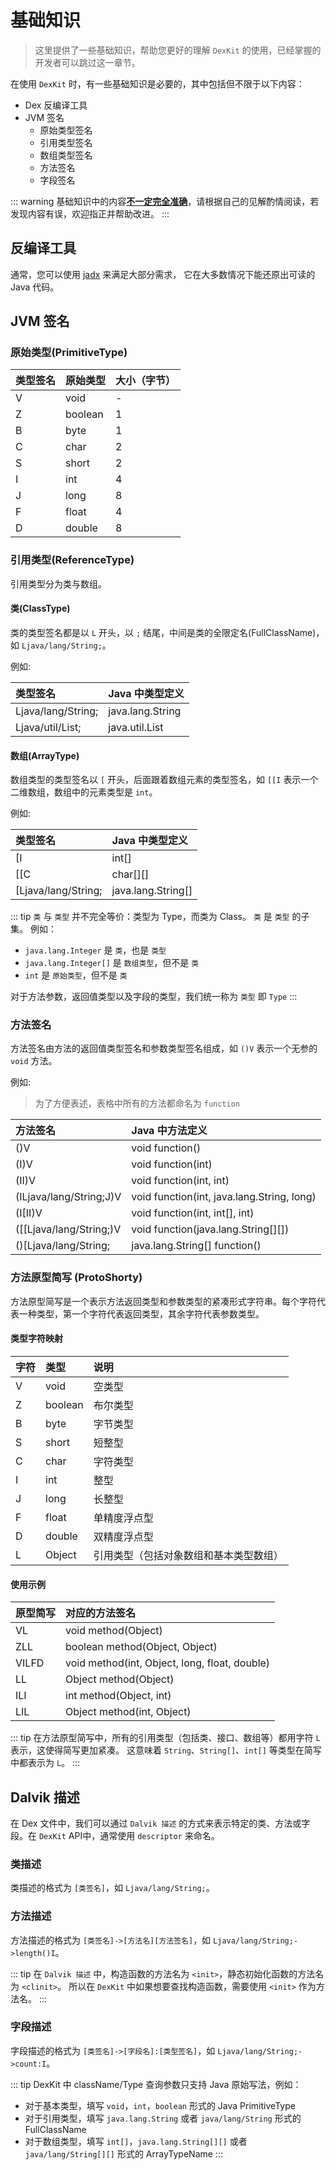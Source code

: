 # 基础知识

> 这里提供了一些基础知识，帮助您更好的理解 `DexKit` 的使用，已经掌握的开发者可以跳过这一章节。

在使用 `DexKit` 时，有一些基础知识是必要的，其中包括但不限于以下内容：

- Dex 反编译工具
- JVM 签名
    - 原始类型签名
    - 引用类型签名
    - 数组类型签名
    - 方法签名
    - 字段签名

::: warning
基础知识中的内容<u>**不一定完全准确**</u>，请根据自己的见解酌情阅读，若发现内容有误，欢迎指正并帮助改进。
:::

## 反编译工具

通常，您可以使用 [jadx](https://github.com/skylot/jadx) 来满足大部分需求，
它在大多数情况下能还原出可读的 Java 代码。

## JVM 签名

### 原始类型(PrimitiveType)

| 类型签名 | 原始类型    | 大小（字节） |
|:-----|:--------|:-------|
| V    | void    | -      |
| Z    | boolean | 1      |
| B    | byte    | 1      |
| C    | char    | 2      |
| S    | short   | 2      |
| I    | int     | 4      |
| J    | long    | 8      |
| F    | float   | 4      |
| D    | double  | 8      |

### 引用类型(ReferenceType)

引用类型分为类与数组。

#### 类(ClassType)

类的类型签名都是以 `L` 开头，以 `;` 结尾，中间是类的全限定名(FullClassName)，如 `Ljava/lang/String;`。

例如:

| 类型签名               | Java 中类型定义       |
|:-------------------|:-----------------|
| Ljava/lang/String; | java.lang.String |
| Ljava/util/List;   | java.util.List   |

#### 数组(ArrayType)

数组类型的类型签名以 `[` 开头，后面跟着数组元素的类型签名，如 `[[I` 表示一个二维数组，数组中的元素类型是
`int`。

例如:

| 类型签名                | Java 中类型定义         |
|:--------------------|:-------------------|
| [I                  | int[]              |
| [[C                 | char[][]           |
| [Ljava/lang/String; | java.lang.String[] |

::: tip
`类` 与 `类型` 并不完全等价：类型为 Type，而类为 Class。 `类` 是 `类型` 的子集。 例如：

- `java.lang.Integer` 是 `类`，也是 `类型`
- `java.lang.Integer[]` 是 `数组类型`，但不是 `类`
- `int` 是 `原始类型`，但不是 `类`

对于方法参数，返回值类型以及字段的类型，我们统一称为 `类型` 即 `Type`
:::

### 方法签名

方法签名由方法的返回值类型签名和参数类型签名组成，如 `()V` 表示一个无参的 `void` 方法。

例如:
> 为了方便表述，表格中所有的方法都命名为 `function`

| 方法签名                    | Java 中方法定义                                 |
|:------------------------|:-------------------------------------------|
| ()V                     | void function()                            |
| (I)V                    | void function(int)                         |
| (II)V                   | void function(int, int)                    |
| (ILjava/lang/String;J)V | void function(int, java.lang.String, long) |
| (I[II)V                 | void function(int, int[], int)             |
| ([[Ljava/lang/String;)V | void function(java.lang.String[][])        |
| ()[Ljava/lang/String;   | java.lang.String[] function()              |

### 方法原型简写 (ProtoShorty)

方法原型简写是一个表示方法返回类型和参数类型的紧凑形式字符串。每个字符代表一种类型，第一个字符代表返回类型，其余字符代表参数类型。

#### 类型字符映射

| 字符 | 类型      | 说明                  |
|:---|:--------|:--------------------|
| V  | void    | 空类型                 |
| Z  | boolean | 布尔类型                |
| B  | byte    | 字节类型                |
| S  | short   | 短整型                 |
| C  | char    | 字符类型                |
| I  | int     | 整型                  |
| J  | long    | 长整型                 |
| F  | float   | 单精度浮点型              |
| D  | double  | 双精度浮点型              |
| L  | Object  | 引用类型（包括对象数组和基本类型数组） |

#### 使用示例

| 原型简写  | 对应的方法签名                                       |
|:------|:----------------------------------------------|
| VL    | void method(Object)                           |
| ZLL   | boolean method(Object, Object)                |
| VILFD | void method(int, Object, long, float, double) |
| LL    | Object method(Object)                         |
| ILI   | int method(Object, int)                       |
| LIL   | Object method(int, Object)                    |

::: tip
在方法原型简写中，所有的引用类型（包括类、接口、数组等）都用字符 `L` 表示，这使得简写更加紧凑。
这意味着 `String`、`String[]`、`int[]` 等类型在简写中都表示为 `L`。
:::

## Dalvik 描述

在 Dex 文件中，我们可以通过 `Dalvik 描述` 的方式来表示特定的类、方法或字段。在 `DexKit` API中，通常使用
`descriptor` 来命名。

### 类描述

类描述的格式为 `[类签名]`，如 `Ljava/lang/String;`。

### 方法描述

方法描述的格式为 `[类签名]->[方法名][方法签名]`，如 `Ljava/lang/String;->length()I`。

::: tip
在 `Dalvik 描述` 中，构造函数的方法名为 `<init>`，静态初始化函数的方法名为 `<clinit>`。
所以在 `DexKit` 中如果想要查找构造函数，需要使用 `<init>` 作为方法名。
:::

### 字段描述

字段描述的格式为 `[类签名]->[字段名]:[类型签名]`，如 `Ljava/lang/String;->count:I`。

::: tip
DexKit 中 className/Type 查询参数只支持 Java 原始写法，例如：

- 对于基本类型，填写 `void`，`int`，`boolean` 形式的 Java PrimitiveType
- 对于引用类型，填写 `java.lang.String` 或者 `java/lang/String` 形式的 FullClassName
- 对于数组类型，填写 `int[]`，`java.lang.String[][]` 或者 `java/lang/String[][]` 形式的 ArrayTypeName
  :::
